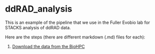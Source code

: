 # ddRAD_analysis

This is an example of the pipeline that we use in the Fuller Evobio lab for STACKS analysis of ddRAD data.

Here are the steps (there are different markdown (.md) files for each):
1. [Download the data from the BioHPC](./downloading_data_from_BioHPC.md)